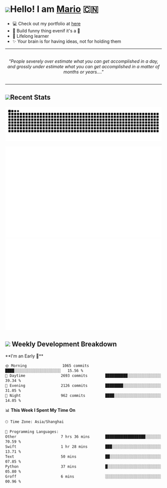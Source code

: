 <h1><a href = "#"><img src="https://media.giphy.com/media/VgCDAzcKvsR6OM0uWg/giphy.gif" width="50"></a><span>Hello! I am <a href="https://github.com/mario1in">Mario</a></span> 🇨🇳 </h1>

- 💻 Check out my portfolio at [here](https://shixiong.name)
- 🔨 Build funny thing evenif it's a 💩
- 🚀 Lifelong learner
- ✨ Your brain is for having ideas, not for holding them

<hr/>
<br/>
<div align="center">
<i>"People severely over estimate what you can get accomplished in a day, and grossly under estimate what you can get accomplished in a matter of months or years...." </i>
</div>
<br/>
<hr/>

<h2 align="left">
  <a href="#"><img src="https://emojis.slackmojis.com/emojis/images/1643514389/3643/cool-doge.gif?1643514389" height="30"></a>Recent Stats
</h2>

<picture>
  <source
    media="(prefers-color-scheme: dark)"
    srcset="https://raw.githubusercontent.com/mario1in/mario1in/output/github-contribution-grid-snake-dark.svg"
  />
  <source
    media="(prefers-color-scheme: light)"
    srcset="https://raw.githubusercontent.com/mario1in/mario1in/output/github-contribution-grid-snake.svg"
  />
  <img
    alt="github contribution grid snake animation"
    src="https://raw.githubusercontent.com/mario1in/mario1in/output/github-contribution-grid-snake.svg"
  />
</picture>

![overview](https://raw.githubusercontent.com/mario1in/mario1in/stats-output/generated/overview.svg)
![languages](https://raw.githubusercontent.com/mario1in/mario1in/stats-output/generated/languages.svg)

<h2 align="left">
  <a href="#"><img src="https://emojis.slackmojis.com/emojis/images/1643514062/184/nyancat_big.gif?1643514062" height="30"></a> Weekly Development Breakdown
</h2>
<!--START_SECTION:waka-->
**I'm an Early 🐤** 

```text
🌞 Morning                1065 commits        ████░░░░░░░░░░░░░░░░░░░░░   15.56 % 
🌆 Daytime                2693 commits        ██████████░░░░░░░░░░░░░░░   39.34 % 
🌃 Evening                2126 commits        ████████░░░░░░░░░░░░░░░░░   31.05 % 
🌙 Night                  962 commits         ████░░░░░░░░░░░░░░░░░░░░░   14.05 % 
```


📊 **This Week I Spent My Time On** 

```text
🕑︎ Time Zone: Asia/Shanghai

💬 Programming Languages: 
Other                    7 hrs 36 mins       ██████████████████░░░░░░░   70.59 % 
Swift                    1 hr 28 mins        ███░░░░░░░░░░░░░░░░░░░░░░   13.71 % 
Text                     50 mins             ██░░░░░░░░░░░░░░░░░░░░░░░   07.85 % 
Python                   37 mins             █░░░░░░░░░░░░░░░░░░░░░░░░   05.80 % 
Groff                    6 mins              ░░░░░░░░░░░░░░░░░░░░░░░░░   00.96 % 
```


<!--END_SECTION:waka-->

